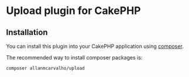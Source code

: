 # Upload plugin for CakePHP

## Installation

You can install this plugin into your CakePHP application using [composer](http://getcomposer.org).

The recommended way to install composer packages is:

```
composer allanmcarvalho/upload
```

